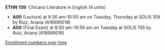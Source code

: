**ETHN 139**: Chicano Literature in English (4 units)

- **A00** (Lecture) at 9:30 am–10:50 am on Tuesday, Thursday at SOLIS 109 by Ruiz, Ariana (A16689018)
- **A00** (Final Exam) at 8:00 am–10:59 am on Tuesday at SOLIS 109 by Ruiz, Ariana (A16689018)

[Enrollment numbers over time](./ETHN139.tsv)
